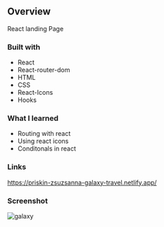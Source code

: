 ## Overview
React landing Page

### Built with

- React
- React-router-dom
- HTML
- CSS
- React-Icons
- Hooks

### What I learned 
- Routing with react
- Using react icons
- Conditonals in react


### Links
https://priskin-zsuzsanna-galaxy-travel.netlify.app/

### Screenshot
![galaxy](https://user-images.githubusercontent.com/121173949/229289618-15b41bd1-e746-4ffb-8688-3243a8e246ec.png)



